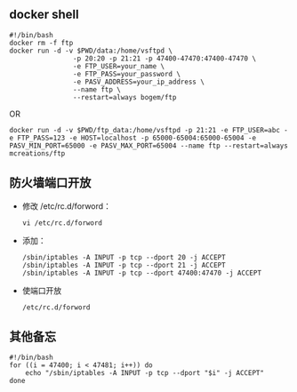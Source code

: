 ## docker shell

```shell
#!/bin/bash
docker rm -f ftp
docker run -d -v $PWD/data:/home/vsftpd \
                -p 20:20 -p 21:21 -p 47400-47470:47400-47470 \
                -e FTP_USER=your_name \
                -e FTP_PASS=your_password \
                -e PASV_ADDRESS=your_ip_address \
                --name ftp \
                --restart=always bogem/ftp
```

OR

```shell
docker run -d -v $PWD/ftp_data:/home/vsftpd -p 21:21 -e FTP_USER=abc -e FTP_PASS=123 -e HOST=localhost -p 65000-65004:65000-65004 -e PASV_MIN_PORT=65000 -e PASV_MAX_PORT=65004 --name ftp --restart=always mcreations/ftp
```


## 防火墙端口开放

- 修改 /etc/rc.d/forword：

  ```shell
  vi /etc/rc.d/forword
  ```


- 添加：

  ```shell
  /sbin/iptables -A INPUT -p tcp --dport 20 -j ACCEPT
  /sbin/iptables -A INPUT -p tcp --dport 21 -j ACCEPT
  /sbin/iptables -A INPUT -p tcp --dport 47400:47470 -j ACCEPT
  ```

- 使端口开放

  ```shell
  /etc/rc.d/forword
  ```


## 其他备忘

```shell
#!/bin/bash
for ((i = 47400; i < 47481; i++)) do
	echo "/sbin/iptables -A INPUT -p tcp --dport "$i" -j ACCEPT"
done
```
